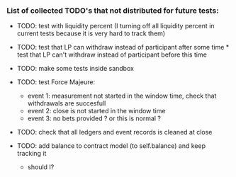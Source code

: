### List of collected TODO's that not distributed for future tests:
- TODO: test with liquidity percent (I turning off all liquidity percent in current tests because it is very hard to track them)

- TODO: test that LP can withdraw instead of participant after some time
        * test that LP can't withdraw instead of participant before this time
- TODO: make some tests inside sandbox
- TODO: test Force Majeure:
    - event 1: measurement not started in the window time, check that withdrawals are succesfull
    - event 2: close is not started in the window time
    - event 3: no bets provided ? or this is normal ?


- TODO: check that all ledgers and event records is cleaned at close
- TODO: add balance to contract model (to self.balance) and keep tracking it
    - should I?
